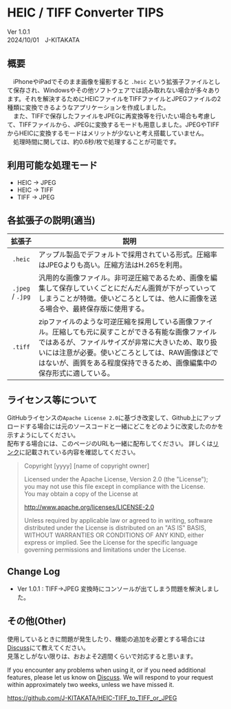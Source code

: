 # HEIC / TIFF Converter TIPS
Ver 1.0.1     
2024/10/01　J-KITAKATA

## 概要    
　iPhoneやiPadでそのまま画像を撮影すると `.heic` という拡張子ファイルとして保存され、Windowsやその他ソフトウェアでは読み取れない場合が多々あります。それを解決するためにHEICファイルをTIFFファイルとJPEGファイルの2種類に変換できるようなアプリケーションを作成しました。   
　また、TIFFで保存したファイルをJPEGに再変換等を行いたい場合も考慮して、TIFFファイルから、JPEGに変換するモードも用意しました。JPEGやTIFFからHEICに変換するモードはメリットが少ないと考え搭載していません。  
　処理時間に関しては、約0.6秒/枚で処理することが可能です。




## 利用可能な処理モード
* HEIC → JPEG
* HEIC → TIFF
* TIFF → JPEG




## 各拡張子の説明(適当)

| 拡張子 | 説明 |
| :---: | --- |
| `.heic` | アップル製品でデフォルトで採用されている形式。圧縮率はJPEGよりも高い。圧縮方法はH.265を利用。 |
| `.jpeg` / `.jpg` | 汎用的な画像ファイル。非可逆圧縮であるため、画像を編集して保存していくごとにだんだん画質が下がっていってしまうことが特徴。使いどころとしては、他人に画像を送る場合や、最終保存版に使用する。 |
| `.tiff` | zipファイルのような可逆圧縮を採用している画像ファイル。圧縮しても元に戻すことができる有能な画像ファイルではあるが、ファイルサイズが非常に大きいため、取り扱いには注意が必要。使いどころとしては、RAW画像ほどではないが、画質をある程度保持できるため、画像編集中の保存形式に適している。 |


## ライセンス等について
GitHubライセンスの`Apache License 2.0`に基づき改変して、Github上にアップロードする場合には元のソースコードと一緒にどこをどのように改変したのかを示すようにしてください。  
配布する場合には、このページのURLも一緒に配布してください。
詳しくは[リンク](https://www.apache.org/licenses/LICENSE-2.0.html)に記載されている内容を確認してください。  

>Copyright [yyyy] [name of copyright owner]
>
>Licensed under the Apache License, Version 2.0 (the "License");  
>you may not use this file except in compliance with the License.  
>You may obtain a copy of the License at  
>
>    http://www.apache.org/licenses/LICENSE-2.0
>
>Unless required by applicable law or agreed to in writing, software
distributed under the License is distributed on an "AS IS" BASIS,
WITHOUT WARRANTIES OR CONDITIONS OF ANY KIND, either express or implied.
See the License for the specific language governing permissions and
limitations under the License.


## Change Log  
* Ver 1.0.1 : TIFF→JPEG 変換時にコンソールが出てしまう問題を解決しました。





## その他(Other)
使用しているときに問題が発生したり、機能の追加を必要とする場合には[Discuss](https://github.com/J-KITAKATA/HEIC-TIFF_to_TIFF_or_JPEG/discussions)にて教えてください。  
見落としがない限りは、おおよそ2週間くらいで対応すると思います。  
  
If you encounter any problems when using it, or if you need additional features, please let us know on [Discuss](https://github.com/J-KITAKATA/HEIC-TIFF_to_TIFF_or_JPEG/discussions).
We will respond to your request within approximately two weeks, unless we have missed it.  

https://github.com/J-KITAKATA/HEIC-TIFF_to_TIFF_or_JPEG
